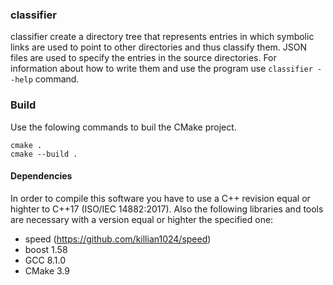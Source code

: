 ### classifier ###

classifier create a directory tree that represents entries in which symbolic links are used to 
point to other directories and thus classify them. JSON files are used to specify the entries in 
the source directories. For information about how to write them and use the program use
`classifier --help` command.

### Build ###

Use the folowing commands to buil the CMake project.

    cmake .
    cmake --build .

#### Dependencies ####

In order to compile this software you have to use a C++ revision equal or highter to C++17 
(ISO/IEC 14882:2017). Also the following libraries and tools are necessary with a version equal or 
highter the specified one:
- speed (https://github.com/killian1024/speed)
- boost 1.58
- GCC 8.1.0
- CMake 3.9
